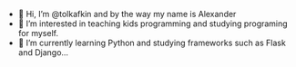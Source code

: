 - 👋 Hi, I’m @tolkafkin and by the way my name is Alexander
- 👀 I’m interested in teaching kids programming and studying programing for myself. 
- 🌱 I’m currently learning Python and studying frameworks such as Flask and Django...
<!-- - 💞️ I’m looking to collaborate on ...
- 📫 How to reach me ... -->

<!---
tolkafkin/tolkafkin is a ✨ special ✨ repository because its `README.md` (this file) appears on your GitHub profile.
You can click the Preview link to take a look at your changes.
--->
